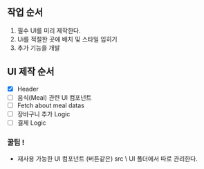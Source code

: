 ## 작업 순서

1. 필수 UI를 미리 제작한다.
2. Ui를 적절한 곳에 배치 및 스타일 입히기
3. 추가 기능을 개발

## UI 제작 순서

- [x] Header
- [ ] 음식(Meal) 관련 UI 컴포넌트
- [ ] Fetch about meal datas
- [ ] 장바구니 추가 Logic
- [ ] 결제 Logic

### 꿀팁 !

- 재사용 가능한 UI 컴포넌트 (버튼같은) src \ UI 폴더에서 따로 관리한다.
